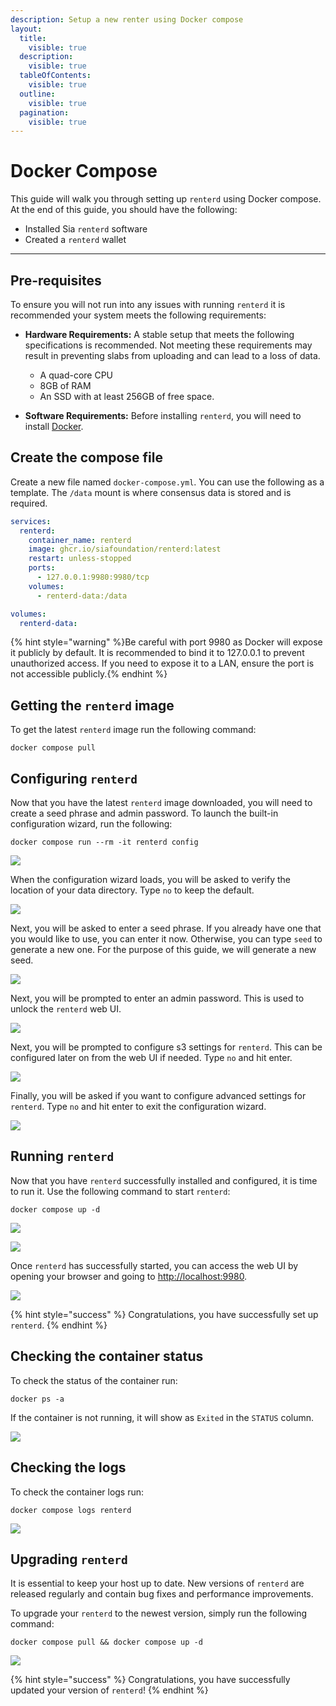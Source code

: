```yaml
---
description: Setup a new renter using Docker compose
layout:
  title:
    visible: true
  description:
    visible: true
  tableOfContents:
    visible: true
  outline:
    visible: true
  pagination:
    visible: true
---
```


# Docker Compose

This guide will walk you through setting up `renterd` using Docker compose. At the end of this guide, you should have the following:

* Installed Sia `renterd` software
* Created a `renterd` wallet

---

## Pre-requisites

To ensure you will not run into any issues with running `renterd` it is recommended your system meets the following requirements:

* **Hardware Requirements:** A stable setup that meets the following specifications is recommended. Not meeting these requirements may result in preventing slabs from uploading and can lead to a loss of data.
  - A quad-core CPU
  - 8GB of RAM
  - An SSD with at least 256GB of free space.
  
* **Software Requirements:** Before installing `renterd`, you will need to install [Docker](https://www.docker.com/get-started/).

## Create the compose file

Create a new file named `docker-compose.yml`. You can use the following as a template. The `/data` mount is where consensus data is stored and is required.

```yml
services:
  renterd:
    container_name: renterd
    image: ghcr.io/siafoundation/renterd:latest
    restart: unless-stopped
    ports:
      - 127.0.0.1:9980:9980/tcp
    volumes:
      - renterd-data:/data

volumes:
  renterd-data:
```

{% hint style="warning" %}Be careful with port 9980 as Docker will expose it publicly by default. It is recommended to bind it to 127.0.0.1 to prevent unauthorized access. If you need to expose it to a LAN, ensure the port is not accessible publicly.{% endhint %}

## Getting the `renterd` image

To get the latest `renterd` image run the following command:
```
docker compose pull
```

## Configuring `renterd`

Now that you have the latest `renterd` image downloaded, you will need to create a seed phrase and admin password. To launch the built-in configuration wizard, run the following:

```console
docker compose run --rm -it renterd config
```

![](../../.gitbook/assets/renterd-install-screenshots/docker/renterd-docker-config.gif)

When the configuration wizard loads, you will be asked to verify the location of your data directory. Type `no` to keep the default.

![](../../.gitbook/assets/renterd-install-screenshots/docker/01-renterd-docker-config.png)

Next, you will be asked to enter a seed phrase. If you already have one that you would like to use, you can enter it now. Otherwise, you can type `seed` to generate a new one. For the purpose of this guide, we will generate a new seed.

![](../../.gitbook/assets/renterd-install-screenshots/docker/02-renterd-docker-config-seed.png)

Next, you will be prompted to enter an admin password. This is used to unlock the `renterd` web UI.

![](../../.gitbook/assets/renterd-install-screenshots/docker/03-renterd-docker-config-password.png)

Next, you will be prompted to configure s3 settings for `renterd`. This can be configured later on from the web UI if needed. Type `no` and hit enter.

![](../../.gitbook/assets/renterd-install-screenshots/docker/04-renterd-docker-config-s3-settings.png)

Finally, you will be asked if you want to configure advanced settings for `renterd`. Type `no` and hit enter to exit the configuration wizard.

![](../../.gitbook/assets/renterd-install-screenshots/docker/05-renterd-docker-config-advanced-settings.png)

## Running `renterd`

Now that you have `renterd` successfully installed and configured, it is time to run it. Use the following command to start `renterd`:

```console
docker compose up -d
```

![](../../.gitbook/assets/renterd-install-screenshots/docker/06-renterd-docker-started.png)

![](../../.gitbook/assets/renterd-install-screenshots/macos/06-renterd-startup.png)

Once `renterd` has successfully started, you can access the web UI by opening your browser and going to [http://localhost:9980](http://localhost:9980/).

![](../../.gitbook/assets/renterd-install-screenshots/renterd-success.png)

{% hint style="success" %}
Congratulations, you have successfully set up `renterd`.
{% endhint %}

## Checking the container status

To check the status of the container run:
```
docker ps -a
```

If the container is not running, it will show as `Exited` in the `STATUS` column.

![](../../.gitbook/assets/renterd-install-screenshots/docker/07-renterd-docker-status.png)

## Checking the logs

To check the container logs run:
```
docker compose logs renterd
```

![](../../.gitbook/assets/renterd-install-screenshots/docker/08-renterd-docker-logs.png)

## Upgrading `renterd`

It is essential to keep your host up to date. New versions of `renterd` are released regularly and contain bug fixes and performance improvements.

To upgrade your `renterd` to the newest version, simply run the following command:

```console
docker compose pull && docker compose up -d
```

![](../../.gitbook/assets/renterd-install-screenshots/docker/09-renterd-docker-upgrade.png)

{% hint style="success" %}
Congratulations, you have successfully updated your version of `renterd`!
{% endhint %}
